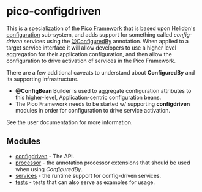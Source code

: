 # pico-configdriven

This is a specialization of the [Pico Framework](../) that is based upon Helidon's [configuration](../../config) sub-system, and adds support for something called <i>config-driven</i> services using the [@ConfiguredBy](./configdriven/src/main/java/io/helidon/pico/configdriven/ConfiguredBy.java) annotation. When applied to a target service interface it will allow developers to use a higher level aggregation for their application configuration, and then allow the configuration to drive activation of services in the Pico Framework.

There are a few additional caveats to understand about <b>ConfiguredBy</b> and its supporting infrastructure.

* <b>@ConfigBean</b> Builder is used to aggregate configuration attributes to this higher-level, Application-centric configuration beans.
* The Pico Framework needs to be started w/ supporting <b>configdriven</b> modules in order for configuration to drive service activation.

See the user documentation for more information.

## Modules
* [configdriven](configdriven) - The API.
* [processor](processor) - the annotation processor extensions that should be used when using <i>ConfiguredBy</i>.
* [services](services) - the runtime support for config-driven services.
* [tests](tests) - tests that can also serve as examples for usage.
